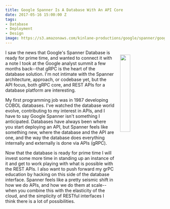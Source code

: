```yaml
---
title: Google Spanner Is A Database With An API Core
date: 2017-05-16 15:00:00 Z
tags:
- Database
- Deployment
- Design
image: https://s3.amazonaws.com/kinlane-productions/google/spanner/google-spanner.png
---
```


<p><img style="padding: 15px;" src="https://s3.amazonaws.com/kinlane-productions/google/spanner/google-spanner.png" align="right" width="25%" /></p>
I saw the news that Google's Spanner Database is ready for prime time, and wanted to connect it with a note I took at the Google analyst summit a few months back--that gRPC is the heart of the database solution. I'm not intimate with the Spanner architecture, approach, or codebase yet, but the API focus, both gRPC core, and REST APIs for a database platform are interesting.

My first programming job was in 1987 developing COBOL databases. I've watched the database world evolve, contributing to my interest in APIs, and I have to say Google Spanner isn't something I anticipated. Databases have always been where you start deploying an API, but Spanner feels like something new, where the database and the API are one, and the way the database does everything internally and externally is done via APIs (gRPC). 

Now that the database is ready for prime time I will invest some more time in standing up an instance of it and get to work playing with what is possible with the REST APIs. I also want to push forward my grPC education by hacking on this side of the database interface. Spanner feels like a pretty seismic shift in how we do APIs, and how we do them at scale--when you combine this with the elasticity of the cloud, and the simplicity of RESTful interfaces I think there is a lot of possibilities.